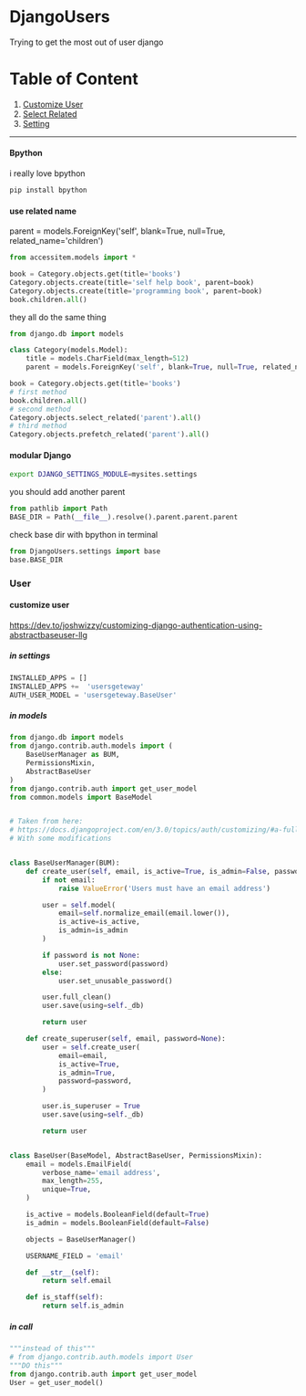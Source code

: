 # DjangoUsers
Trying to get the most out of user django


# Table of Content
1. [Customize User](#customize-user)
2. [Select Related](#use-related-name)
3. [Setting](#modular-django)


___

#### Bpython
i really love bpython 
```bash
pip install bpython
```
#### use related name
parent = models.ForeignKey('self', blank=True, null=True, related_name='children')
```python
from accessitem.models import *

book = Category.objects.get(title='books')
Category.objects.create(title='self help book', parent=book)
Category.objects.create(title='programming book', parent=book)
book.children.all()

```
they all do the same thing
```python
from django.db import models

class Category(models.Model):
    title = models.CharField(max_length=512)
    parent = models.ForeignKey('self', blank=True, null=True, related_name='children', on_delete=models.SET_NULL)

book = Category.objects.get(title='books')
# first method
book.children.all()
# second method
Category.objects.select_related('parent').all()
# third method
Category.objects.prefetch_related('parent').all()
```

#### modular Django
```bash
export DJANGO_SETTINGS_MODULE=mysites.settings
```
you should add another parent
```python
from pathlib import Path
BASE_DIR = Path(__file__).resolve().parent.parent.parent
```
check base dir with bpython in terminal
```python
from DjangoUsers.settings import base
base.BASE_DIR
```

### User

#### customize user

https://dev.to/joshwizzy/customizing-django-authentication-using-abstractbaseuser-llg
##### in settings
```python
INSTALLED_APPS = []
INSTALLED_APPS +=  'usersgeteway'
AUTH_USER_MODEL = 'usersgeteway.BaseUser'
```
##### in models
```python
from django.db import models
from django.contrib.auth.models import (
    BaseUserManager as BUM,
    PermissionsMixin,
    AbstractBaseUser
)
from django.contrib.auth import get_user_model
from common.models import BaseModel


# Taken from here:
# https://docs.djangoproject.com/en/3.0/topics/auth/customizing/#a-full-example
# With some modifications


class BaseUserManager(BUM):
    def create_user(self, email, is_active=True, is_admin=False, password=None):
        if not email:
            raise ValueError('Users must have an email address')

        user = self.model(
            email=self.normalize_email(email.lower()),
            is_active=is_active,
            is_admin=is_admin
        )

        if password is not None:
            user.set_password(password)
        else:
            user.set_unusable_password()

        user.full_clean()
        user.save(using=self._db)

        return user

    def create_superuser(self, email, password=None):
        user = self.create_user(
            email=email,
            is_active=True,
            is_admin=True,
            password=password,
        )

        user.is_superuser = True
        user.save(using=self._db)

        return user


class BaseUser(BaseModel, AbstractBaseUser, PermissionsMixin):
    email = models.EmailField(
        verbose_name='email address',
        max_length=255,
        unique=True,
    )

    is_active = models.BooleanField(default=True)
    is_admin = models.BooleanField(default=False)

    objects = BaseUserManager()

    USERNAME_FIELD = 'email'

    def __str__(self):
        return self.email

    def is_staff(self):
        return self.is_admin
```
##### in call
```python
"""instead of this"""
# from django.contrib.auth.models import User
"""DO this"""
from django.contrib.auth import get_user_model
User = get_user_model()
```
